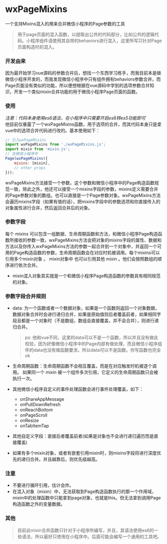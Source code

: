# wxPageMixins
一个支持Mixins混入的用来合并微信小程序的Page参数的工具
> 用于page页面的混入函数，以提取出公共的代码部分，比如公共的逻辑代码。小程序组件请使用其自带的behaviors进行混入，这里所写只针对Page页面构造时的混入。

### 开发由来
因为最开始学习vue源码的参数合并后，想找一个东西学习练手，而我目前本是做微信小程序开发的，而我发现微信小程序中只有组件拥有behaviors参数合并，而Page页面没有类似的功能，所以便想根据在vue源码中学到的选项参数合并知识，开发一个类似mixin合并功能的用于微信小程序Page页面的函数。

### 使用
*注意：代码本身使用es6语法，在小程序中只需要开启es6转es5功能即可*  
他目前仅暴露了一个wxPageMixins函数，用于选项的合并，而其代码本身只是拿vue中的选项合并代码进行改的。基本使用如下：
```javascript
// 引入wxPageMixins
import wxPageMixins from './wxPageMixins.js';
import mixin from 'mixin.js';
// 在微信小程序中
Page(wxPageMixins({
	mixins: [mixin],
	// other props
}));
```
wxPageMixins方法接受一个参数，这个参数和微信小程序中的Page构造函数规范一致，除此之外，他还可以接受一个mixins字段的参数，mixins定义需要合并的Page参数对象的数组。也可以直接是一个Page参数对象。wxPageMixins方法会遍历mixins字段（如果有值的话），把mixins字段中的参数选项和你直接传入的对象属性进行合并，然后返回合并后的对象。

### 参数字段
每个 mixins 可以包含一组数据、生命周期函数和方法，和微信小程序Page构造函数所接收的参数一致，wxPageMixins方法会把对象的mixins字段的属性、数据和方法以及你传入wxPageMixins方法的参数一起合并到一个对象中，并返回一个可用的Page构造函数的参数，生命周期函数会在对应时机被调用。每个mixins可以引用多个mixin对象 。 mixin对象中 也可以引用其他 mixin 。他们会按照数组的顺序进行依次合并。
+ mixin混入对象其实就是一个和微信小程序Page构造函数的参数具有相同规范的对象。

### 参数字段合并规则
+ data: 为一个函数或者一个数据对象，如果是一个函数则返回一个对象数据，数据对象合并时会进行递归合并，如果是原始值则后者覆盖前者，如果相同字段且都是一个对象时（不是数组，数组会直接覆盖，并不会合并），则进行递归合并。
    > ps: 他和vue不同，这里的data可以不是一个函数，所以并且没有做此校验，因为好像微信小程序中的Page内部有做处理，而且微信小程序组件的data也没有做函数要求。所以data可以不是函数。你写函数也完全ok

+ 生命周期函数：生命周期函数不会相互覆盖，而是在对应触发时机被逐个调用。
        如果同一个 mixin 被一个组件多次引用，它定义的生命周期函数只会被执行一次。
+ 其他微信小程序自定义的事件处理函数会进行事件处理覆盖，如下：
	+ onShareAppMessage
	+ onPullDownRefresh
	+ onReachBottom
	+ onPageScroll
	+ onResize
	+ onTabItemTap
+ 其他自定义字段：直接后者覆盖前者(如果是对象也不会进行递归遍历而是直接覆盖)

+ 如果有多个mixin对象，或者有嵌套引用mixin时，则mixins字段将进行深度优先的递归合并。并且越靠后，则优先级越高。

### 注意
+ 不要进行循环引用，估计会炸。
+ 在混入对象（mixin）中，无法获取到Page构造函数执行的那一个作用域，mixin中的处理函数中只能拿到page对象，也就是this。但无法拿到调用Page构造函数之外的变量数据。

### 其他
> 目前此mixin合并函数只针对于小程序所编写，并且，其语法使用es6的一些语法，所以最好只使用在小程序中。后面可能会编写一个通用的工具吧。
